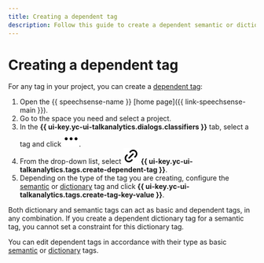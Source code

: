 ```yaml
---
title: Creating a dependent tag
description: Follow this guide to create a dependent semantic or dictionary tag for a project.
---
```


# Creating a dependent tag

For any tag in your project, you can create a [dependent tag](../../../concepts/tags.md#dependent-tags):

1. Open the {{ speechsense-name }} [home page]({{ link-speechsense-main }}).
1. Go to the space you need and select a project.
1. In the **{{ ui-key.yc-ui-talkanalytics.dialogs.classifiers }}** tab, select a tag and click ![icon](../../../../_assets/console-icons/ellipsis.svg).
1. From the drop-down list, select ![icon](../../../../_assets/console-icons/link.svg) **{{ ui-key.yc-ui-talkanalytics.tags.create-dependent-tag }}**.
1. Depending on the type of the tag you are creating, configure the [semantic](create-sense-tag.md#new-tag) or [dictionary](create-dictionary-tag.md#new-tag) tag and click **{{ ui-key.yc-ui-talkanalytics.tags.create-tag-key-value }}**.

Both dictionary and semantic tags can act as basic and dependent tags, in any combination. If you create a dependent dictionary tag for a semantic tag, you cannot set a constraint for this dictionary tag.

You can edit dependent tags in accordance with their type as basic [semantic](change-sense-tag.md) or [dictionary](change-dictionary-tag.md) tags.
